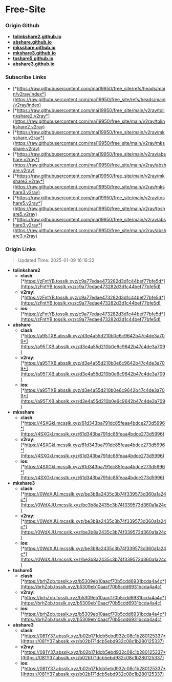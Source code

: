 # Free-Site

### Origin Github

- [**tolinkshare2.github.io**](https://github.com/tolinkshare2/tolinkshare2.github.io)
- [**abshare.github.io**](https://github.com/abshare/abshare.github.io)
- [**mksshare.github.io**](https://github.com/mksshare/mksshare.github.io)
- [**mkshare3.github.io**](https://github.com/mkshare3/mkshare3.github.io)
- [**toshare5.github.io**](https://github.com/toshare5/toshare5.github.io)
- [**abshare3.github.io**](https://github.com/abshare3/abshare3.github.io)

### Subscribe Links

- [*https://raw.githubusercontent.com/mai19950/free_site/refs/heads/main/v2ray/index*](https://raw.githubusercontent.com/mai19950/free_site/refs/heads/main/v2ray/index)
- [*https://raw.githubusercontent.com/mai19950/free_site/main/v2ray/tolinkshare2.v2ray*](https://raw.githubusercontent.com/mai19950/free_site/main/v2ray/tolinkshare2.v2ray)
- [*https://raw.githubusercontent.com/mai19950/free_site/main/v2ray/mksshare.v2ray*](https://raw.githubusercontent.com/mai19950/free_site/main/v2ray/mksshare.v2ray)
- [*https://raw.githubusercontent.com/mai19950/free_site/main/v2ray/abshare.v2ray*](https://raw.githubusercontent.com/mai19950/free_site/main/v2ray/abshare.v2ray)
- [*https://raw.githubusercontent.com/mai19950/free_site/main/v2ray/mkshare3.v2ray*](https://raw.githubusercontent.com/mai19950/free_site/main/v2ray/mkshare3.v2ray)
- [*https://raw.githubusercontent.com/mai19950/free_site/main/v2ray/toshare5.v2ray*](https://raw.githubusercontent.com/mai19950/free_site/main/v2ray/toshare5.v2ray)
- [*https://raw.githubusercontent.com/mai19950/free_site/main/v2ray/abshare3.v2ray*](https://raw.githubusercontent.com/mai19950/free_site/main/v2ray/abshare3.v2ray)

### Origin Links

> Updated Time: 2025-01-09 16:16:22

- **tolinkshare2**
  - **clash**: [*https://zFntYB.tosslk.xyz/c9a77edae473282d3d1c44bef77bfe5d*](https://zFntYB.tosslk.xyz/c9a77edae473282d3d1c44bef77bfe5d)
  - **v2ray**: [*https://zFntYB.tosslk.xyz/c9a77edae473282d3d1c44bef77bfe5d*](https://zFntYB.tosslk.xyz/c9a77edae473282d3d1c44bef77bfe5d)
  - **ios**: [*https://zFntYB.tosslk.xyz/c9a77edae473282d3d1c44bef77bfe5d*](https://zFntYB.tosslk.xyz/c9a77edae473282d3d1c44bef77bfe5d)
- **abshare**
  - **clash**: [*https://a95TXB.absslk.xyz/d3e4a55d210b0e6c9642b47c4de3a709*](https://a95TXB.absslk.xyz/d3e4a55d210b0e6c9642b47c4de3a709)
  - **v2ray**: [*https://a95TXB.absslk.xyz/d3e4a55d210b0e6c9642b47c4de3a709*](https://a95TXB.absslk.xyz/d3e4a55d210b0e6c9642b47c4de3a709)
  - **ios**: [*https://a95TXB.absslk.xyz/d3e4a55d210b0e6c9642b47c4de3a709*](https://a95TXB.absslk.xyz/d3e4a55d210b0e6c9642b47c4de3a709)
- **mksshare**
  - **clash**: [*https://4SXGkl.mcsslk.xyz/61d343ba791dc85feaa4bdce273d5996*](https://4SXGkl.mcsslk.xyz/61d343ba791dc85feaa4bdce273d5996)
  - **v2ray**: [*https://4SXGkl.mcsslk.xyz/61d343ba791dc85feaa4bdce273d5996*](https://4SXGkl.mcsslk.xyz/61d343ba791dc85feaa4bdce273d5996)
  - **ios**: [*https://4SXGkl.mcsslk.xyz/61d343ba791dc85feaa4bdce273d5996*](https://4SXGkl.mcsslk.xyz/61d343ba791dc85feaa4bdce273d5996)
- **mkshare3**
  - **clash**: [*https://0WdXJU.mcsslk.xyz/be3b8a2435c3b74f339573d360a1a24c*](https://0WdXJU.mcsslk.xyz/be3b8a2435c3b74f339573d360a1a24c)
  - **v2ray**: [*https://0WdXJU.mcsslk.xyz/be3b8a2435c3b74f339573d360a1a24c*](https://0WdXJU.mcsslk.xyz/be3b8a2435c3b74f339573d360a1a24c)
  - **ios**: [*https://0WdXJU.mcsslk.xyz/be3b8a2435c3b74f339573d360a1a24c*](https://0WdXJU.mcsslk.xyz/be3b8a2435c3b74f339573d360a1a24c)
- **toshare5**
  - **clash**: [*https://brhZob.tosslk.xyz/b5309eb10aacf70b5cdd6931bcda4a4c*](https://brhZob.tosslk.xyz/b5309eb10aacf70b5cdd6931bcda4a4c)
  - **v2ray**: [*https://brhZob.tosslk.xyz/b5309eb10aacf70b5cdd6931bcda4a4c*](https://brhZob.tosslk.xyz/b5309eb10aacf70b5cdd6931bcda4a4c)
  - **ios**: [*https://brhZob.tosslk.xyz/b5309eb10aacf70b5cdd6931bcda4a4c*](https://brhZob.tosslk.xyz/b5309eb10aacf70b5cdd6931bcda4a4c)
- **abshare3**
  - **clash**: [*https://081Y37.absslk.xyz/b02b171dcb5ebd932c08c1b280125337*](https://081Y37.absslk.xyz/b02b171dcb5ebd932c08c1b280125337)
  - **v2ray**: [*https://081Y37.absslk.xyz/b02b171dcb5ebd932c08c1b280125337*](https://081Y37.absslk.xyz/b02b171dcb5ebd932c08c1b280125337)
  - **ios**: [*https://081Y37.absslk.xyz/b02b171dcb5ebd932c08c1b280125337*](https://081Y37.absslk.xyz/b02b171dcb5ebd932c08c1b280125337)
